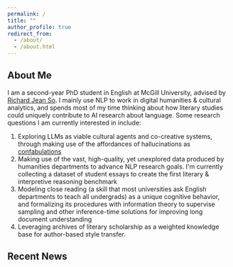 ```yaml
---
permalink: /
title: ""
author_profile: true
redirect_from: 
  - /about/
  - /about.html
---
```


About Me
------
I am  a second-year PhD student in English at McGill University, advised by [Richard Jean So](https://richardjeanso.wixsite.com/mysite/light-art). I mainly use NLP to work in digital humanities & cultural analytics, and spends most of my time thinking about how literary studies could uniquely contribute to AI research about language. Some research questions I am currently interested in include:
1. Exploring LLMs as viable cultural agents and co-creative systems, through making use of the affordances of hallucinations as [confabulations](https://aclanthology.org/2024.acl-long.770/)
1. Making use of the vast, high-quality, yet unexplored data produced by humanities departments to advance NLP research goals. I'm currently collecting a dataset of student essays to create the first literary & interpretive reasoning benchmark
1. Modeling close reading (a skill that most universities ask English departments to teach all undergrads) as a unique cognitive behavior, and formalizing its procedures with information theory to supervise sampling and other inference-time solutions for improving long document understanding
1. Leveraging archives of literary scholarship as a weighted knowledge base for author-based style transfer.


Recent News
------
